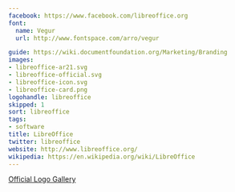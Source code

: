 ```yaml
---
facebook: https://www.facebook.com/libreoffice.org
font:
  name: Vegur
  url: http://www.fontspace.com/arro/vegur

guide: https://wiki.documentfoundation.org/Marketing/Branding
images:
- libreoffice-ar21.svg
- libreoffice-official.svg
- libreoffice-icon.svg
- libreoffice-card.png
logohandle: libreoffice
skipped: 1
sort: libreoffice
tags:
- software
title: LibreOffice
twitter: libreoffice
website: http://www.libreoffice.org/
wikipedia: https://en.wikipedia.org/wiki/LibreOffice
---
```


[Official Logo Gallery](https://wiki.documentfoundation.org/Gallery_Logos)